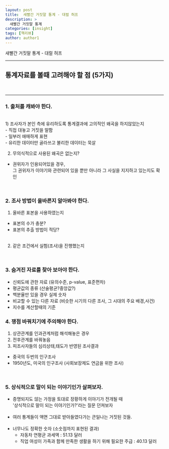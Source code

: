 ```yaml
---
layout: post
title:  새빨간 거짓말 통계 - 대럴 허프
description: >
  새빨간 거짓말 통계
categories: [insight] 
tags: [책리뷰]
author: author1
---
```


 새빨간 거짓말 통계 - 대럴 허프

---


## 통계자료를 볼때 고려해야 할 점 (5가지)
<br>

----

### 1. 출처를 캐봐야 한다.
<br>
1) 조사자가 본인 측에 유리하도록 통계결과에 고의적인 왜곡을 하지않았는지<br>
- 직접 대놓고 거짓을 말함 <br>
- 일부러 애매하게 표현 <br>
- 유리한 데이터만 골라쓰고 불리한 데이터는 묵살 <br>

2) 무의식적으로 사용된 왜곡은 없는지? <br>
- 권위자가 인용되어있을 경우, <br>그 권위자가 이야기와 관련되어 있을 뿐만 아니라 그 사실을 지지하고 있는지도 확인
<br>

### 2. 조사 방법이 올바른지 알아봐야 한다.

1) 올바른 표본을 사용하였는지 <br>
- 표본의 수가 충분?<br>
- 표본의 추출 방법이 적당?<br><Br>

2) 같은 조건에서 실험(조사)을 진행했는지
<br>

### 3. 숨겨진 자료를 찾아 보아야 한다.

- 신뢰도에 관한 자료 (유의수준, p-value, 표준편차) <br>
- 평균값의 종류 (산술평균?중앙값?) <br>
- 백분율만 있을 경우 실제 숫자 <br>
- 비교할 수 있는 다른 자료 (비슷한 시기의 다른 조사, 그 시대의 주요 배경,사건) <br>
- 지수를 계산할때의 기준 <br>

### 4. 쟁점 바꿔치기에 주의해야 한다.

1) 상관관계를 인과관계처럼 해석해놓은 경우 <br>
2) 전후관계를 바꿔놓음 <br>
3) 피조사자들의 심리상태,태도가 반영된 조사결과 <br>
- 중국의 두번의 인구조사 <br>
- 1950년도, 미국의 인구조사 (사회보장제도 연금을 위한 조사)<br>
     
<br>

### 5. 상식적으로 말이 되는 이야기인가 살펴보자.

- 증명되지도 않는 가정을 토대로 장황하게 이야기가 전개될 때<br>
  '상식적으로 말이 되는 이야기인가?'라는 질문 던져보자<br><br>
- 여러 통계들이 액면 그대로 받아들였다가는 큰일나는 거짓된 것들.<br><br>
- 너무나도 정확한 숫자 (소숫점까지 표현된 결과)<br>
    - 자동차 연평균 과세액 : 51.13 달러<br>
    - 직업 여성이 가족과 함께 만족한 생활을 하기 위해 필요한 주급 : 40.13 달러<br>










